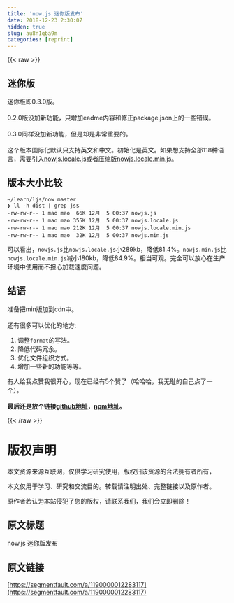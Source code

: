 ```yaml
---
title: 'now.js 迷你版发布' 
date: 2018-12-23 2:30:07
hidden: true
slug: au8n1qba9m
categories: [reprint]
---
```


{{< raw >}}

                    
<h2 id="articleHeader0">迷你版</h2>
<p>迷你版即0.3.0版。<br><br>0.2.0版没加新功能，只增加eadme内容和修正package.json上的一些错误。<br><br>0.3.0同样没加新功能，但是却是非常重要的。<br><br>这个版本国际化默认只支持英文和中文。初始化是英文。如果想支持全部118种语言，需要引入<a href="https://github.com/hongmaoxiao/now/tree/master/dist/nowjs.locale.js" rel="nofollow noreferrer" target="_blank">nowjs.locale.js</a>或者压缩版<a href="https://github.com/hongmaoxiao/now/tree/master/dist/nowjs.min.locale.js" rel="nofollow noreferrer" target="_blank">nowjs.locale.min.js</a>。<br></p>
<h2 id="articleHeader1">版本大小比较</h2>
<div class="widget-codetool" style="display:none;">
      <div class="widget-codetool--inner">
      <span class="selectCode code-tool" data-toggle="tooltip" data-placement="top" title="" data-original-title="全选"></span>
      <span type="button" class="copyCode code-tool" data-toggle="tooltip" data-placement="top" data-clipboard-text="~/learn/ljs/now master
❯ ll -h dist | grep js$
-rw-rw-r-- 1 mao mao  66K 12月  5 00:37 nowjs.js
-rw-rw-r-- 1 mao mao 355K 12月  5 00:37 nowjs.locale.js
-rw-rw-r-- 1 mao mao 212K 12月  5 00:37 nowjs.locale.min.js
-rw-rw-r-- 1 mao mao  32K 12月  5 00:37 nowjs.min.js" title="" data-original-title="复制"></span>
      <span type="button" class="saveToNote code-tool" data-toggle="tooltip" data-placement="top" title="" data-original-title="放进笔记"></span>
      </div>
      </div><pre class="hljs haml"><code>~/learn/ljs/now master
❯ ll -h dist | grep js$
-<span class="ruby">rw-rw-r-- <span class="hljs-number">1</span> mao mao  <span class="hljs-number">66</span>K <span class="hljs-number">12</span>月  <span class="hljs-number">5</span> <span class="hljs-number">00</span><span class="hljs-symbol">:</span><span class="hljs-number">37</span> nowjs.js
</span>-<span class="ruby">rw-rw-r-- <span class="hljs-number">1</span> mao mao <span class="hljs-number">355</span>K <span class="hljs-number">12</span>月  <span class="hljs-number">5</span> <span class="hljs-number">00</span><span class="hljs-symbol">:</span><span class="hljs-number">37</span> nowjs.locale.js
</span>-<span class="ruby">rw-rw-r-- <span class="hljs-number">1</span> mao mao <span class="hljs-number">212</span>K <span class="hljs-number">12</span>月  <span class="hljs-number">5</span> <span class="hljs-number">00</span><span class="hljs-symbol">:</span><span class="hljs-number">37</span> nowjs.locale.min.js
</span>-<span class="ruby">rw-rw-r-- <span class="hljs-number">1</span> mao mao  <span class="hljs-number">32</span>K <span class="hljs-number">12</span>月  <span class="hljs-number">5</span> <span class="hljs-number">00</span><span class="hljs-symbol">:</span><span class="hljs-number">37</span> nowjs.min.js</span></code></pre>
<p>可以看出，<code>nowjs.js</code>比<code>nowjs.locale.js</code>小289kb，降低81.4%。<code>nowjs.min.js</code>比<code>nowjs.locale.min.js</code>减小180kb，降低84.9%。相当可观。完全可以放心在生产环境中使用而不担心加载速度问题。</p>
<h2 id="articleHeader2">结语</h2>
<p>准备把min版加到cdn中。<br><br>还有很多可以优化的地方:</p>
<ol>
<li>调整<code>format</code>的写法。</li>
<li>降低代码冗余。</li>
<li>优化文件组织方式。</li>
<li>增加一些新的功能等等。</li>
</ol>
<p>有人给我点赞我很开心，现在已经有5个赞了（哈哈哈，我无耻的自己点了一个）。<br><br><strong>最后还是放个链接<a href="https://github.com/hongmaoxiao/now" rel="nofollow noreferrer" target="_blank">github地址</a>，<a href="https://www.npmjs.com/package/now.js" rel="nofollow noreferrer" target="_blank">npm地址</a>。</strong></p>

                
{{< /raw >}}

# 版权声明
本文资源来源互联网，仅供学习研究使用，版权归该资源的合法拥有者所有，

本文仅用于学习、研究和交流目的。转载请注明出处、完整链接以及原作者。

原作者若认为本站侵犯了您的版权，请联系我们，我们会立即删除！

## 原文标题
now.js 迷你版发布

## 原文链接
[https://segmentfault.com/a/1190000012283117](https://segmentfault.com/a/1190000012283117)

